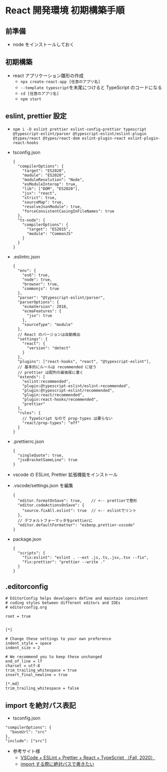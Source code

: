 # React 開発環境 初期構築手順

## 前準備

- node をインストールしておく

## 初期構築

- react アプリケーション雛形の作成
  - `npx create-react-app [任意のアプリ名]`
  - `--template typescript`を末尾につけると TypeScript のコードになる
  - `cd [任意のアプリ名]`
  - `npm start`

## eslint, prettier 設定

- `npm i -D eslint prettier eslint-config-prettier typescript @typescript-eslint/parser @typescript-eslint/eslint-plugin @types/react @types/react-dom eslint-plugin-react eslint-plugin-react-hooks`
- tsconfig.json
  ```
  {
    "compilerOptions": {
      "target": "ES2020",
      "module": "ES2020",
      "moduleResolution": "Node",
      "esModuleInterop": true,
      "lib": ["DOM", "ES2020"],
      "jsx": "react",
      "strict": true,
      "sourceMap": true,
      "resolveJsonModule": true,
      "forceConsistentCasingInFileNames": true
    },
    "ts-node": {
      "compilerOptions": {
        "target": "ES2015",
        "module": "CommonJS"
      }
    }
  }
  ```
- .eslintrc.json
  ```
  {
    "env": {
      "es6": true,
      "node": true,
      "browser": true,
      "commonjs": true
    },
    "parser": "@typescript-eslint/parser",
    "parserOptions": {
      "ecmaVersion": 2018,
      "ecmaFeatures": {
        "jsx": true
      },
      "sourceType": "module"
    },
    // React のバージョンは自動検出
    "settings": {
      "react": {
        "version": "detect"
      }
    },
    "plugins": ["react-hooks", "react", "@typescript-eslint"],
    // 基本的にルールは recommended に従う
    // prettier は配列の最後尾に書く
    "extends": [
      "eslint:recommended",
      "plugin:@typescript-eslint/eslint-recommended",
      "plugin:@typescript-eslint/recommended",
      "plugin:react/recommended",
      "plugin:react-hooks/recommended",
      "prettier"
    ],
    "rules": {
      // TypeScript なので prop-types は要らない
      "react/prop-types": "off"
    }
  }
  ```
- .prettierrc.json
  ```
  {
    "singleQuote": true,
    "jsxBracketSameLine": true
  }
  ```
- vscode の ESLint, Prettier 拡張機能をインストール
- .vscode/settings.json を編集
  ```
  {
    "editor.formatOnSave": true,    // <-- prettierで整形
    "editor.codeActionsOnSave": {
      "source.fixAll.eslint": true  // <-- eslintでリント
    },
    // デフォルトフォーマッタをprettierに
    "editor.defaultFormatter": "esbenp.prettier-vscode"
  }
  ```
- package.json

  ```
  {
    "scripts": {
      "fix:eslint": "eslint . --ext .js,.ts,.jsx,.tsx --fix",
      "fix:prettier": "prettier --write ."
    }
  }
  ```

## .editorconfig

```
# EditorConfig helps developers define and maintain consistent
# coding styles between different editors and IDEs
# editorconfig.org

root = true


[*]

# Change these settings to your own preference
indent_style = space
indent_size = 2

# We recommend you to keep these unchanged
end_of_line = lf
charset = utf-8
trim_trailing_whitespace = true
insert_final_newline = true

[*.md]
trim_trailing_whitespace = false
```

## import を絶対パス表記

- tsconfig.json

```
"compilerOptions": {
  "baseUrl": "src"
},
"include": ["src"]
```

- 参考サイト様
  - [VSCode + ESLint + Prettier + React + TypeScript （Fall, 2020）](https://zenn.dev/sprout2000/articles/9f20902d394aa2)
  - [import する際に絶対パスで書きたい](https://qiita.com/10mi8o/items/326e1535451e57dbb12f)
